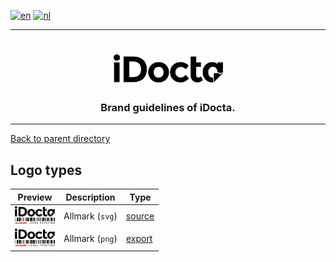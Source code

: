 [![en](https://img.shields.io/badge/lang-en-red.svg)](https://github.com/iDocta/brand-guide/blob/main/logo/allmark/README.md)
[![nl](https://img.shields.io/badge/lang-nl-green.svg)](https://github.com/iDocta/brand-guide/blob/main/logo/allmark/README.nl.md)

---

<h1 align="center">
    <a href="https://www.idocta.be">    
        <picture>
            <source media="(prefers-color-scheme: dark)" srcset="https://raw.githubusercontent.com/iDocta/brand-guide/main/logo/idocta/source/idocta-white.svg">
            <source media="(prefers-color-scheme: light)" srcset="https://raw.githubusercontent.com/iDocta/brand-guide/main/logo/idocta/source/idocta-black.svg">
            <img width="175px" alt="Shows a black logo in light color mode and a white one in dark color mode." src="https://raw.githubusercontent.com/iDocta/brand-guide/main/logo/idocta/source/idocta-black.svg">
        </picture>
    </a> 
</h1>
 
<h3 align="center">Brand guidelines of iDocta.</h3>

---

[Back to parent directory](../README.md)

## Logo types

| Preview                                                                                                                      | Description     | Type                       |
| ---------------------------------------------------------------------------------------------------------------------------- | --------------- | -------------------------- |
| <img src='https://github.com/iDocta/brand-guide/blob/main/logo/allmark/source/allmark.svg?raw=true' width='64' alt=''/>      | Allmark (`svg`) | [source](source/README.md) |
| <img src='https://github.com/iDocta/brand-guide/blob/main/logo/allmark/export/allmark-2048.png?raw=true' width='64' alt=''/> | Allmark (`png`) | [export](export/README.md) |
